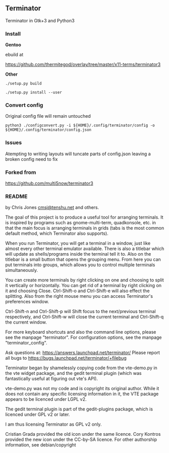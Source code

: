 ## Terminator

Terminator in Gtk+3 and Python3

### Install

__Gentoo__

ebuild at

https://github.com/thermitegod/overlay/tree/master/x11-terms/terminator3

__Other__

```
./setup.py build
```

```
./setup.py install --user
```

### Convert config

Original config file will remain untouched

```
python3 ./configconvert.py -i ${HOME}/.config/terminator/config -o ${HOME}/.config/terminator/config.json
```

### Issues

Atempting to writing layouts will tuncate parts of config.json leaving a broken config
need to fix

### Forked from

https://github.com/multiSnow/terminator3

### README

by Chris Jones <cmsj@tenshu.net> and others.

The goal of this project is to produce a useful tool for arranging terminals.
It is inspired by programs such as gnome-multi-term, quadkonsole, etc. in that
the main focus is arranging terminals in grids (tabs is the most common default
method, which Terminator also supports).

When you run Terminator, you will get a terminal in a window, just like almost
every other terminal emulator available. There is also a titlebar which will
update as shells/programs inside the terminal tell it to. Also on the titlebar
is a small button that opens the grouping menu. From here you can put terminals
into groups, which allows you to control multiple terminals simultaneously.

You can create more terminals by right clicking on one and choosing to split
it vertically or horizontally. You can get rid of a terminal by right
clicking on it and choosing Close. Ctrl-Shift-o and Ctrl-Shift-e will also
effect the splitting.
Also from the right mouse menu you can access Terminator's preferences window.

Ctrl-Shift-n and Ctrl-Shift-p will Shift focus to the next/previous terminal
respectively, and Ctrl-Shift-w will close the current terminal and
Ctrl-Shift-q the current window.

For more keyboard shortcuts and also the command line options, please see the
manpage "terminator". For configuration options, see the manpage
"terminator_config".

Ask questions at: https://answers.launchpad.net/terminator/
Please report all bugs to https://bugs.launchpad.net/terminator/+filebug

Terminator began by shamelessly copying code from the vte-demo.py in the vte
widget package, and the gedit terminal plugin (which was fantastically
useful at figuring out vte's API).

vte-demo.py was not my code and is copyright its original author. While it
does not contain any specific licensing information in it, the VTE package
appears to be licenced under LGPL v2.

The gedit terminal plugin is part of the gedit-plugins package, which is
licenced under GPL v2 or later.

I am thus licensing Terminator as GPL v2 only.

Cristian Grada provided the old icon under the same licence.
Cory Kontros provided the new icon under the CC-by-SA licence.
For other authorship information, see debian/copyright
